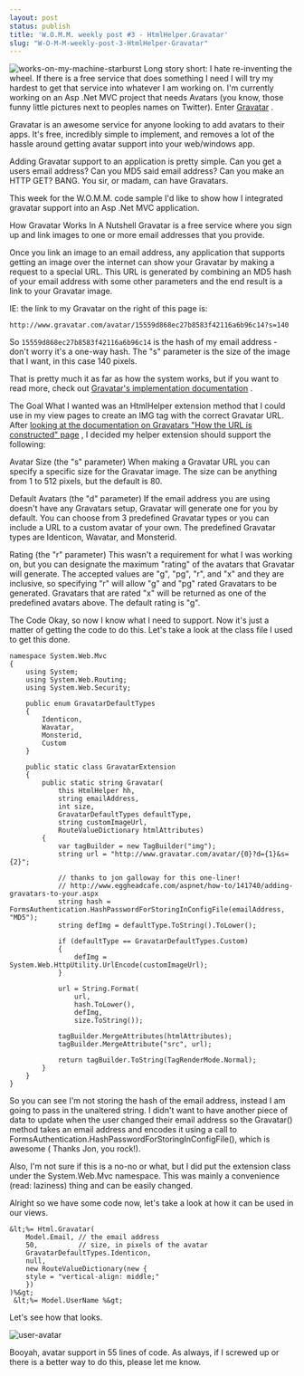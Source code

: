 ```yaml
---
layout: post
status: publish
title: 'W.O.M.M. weekly post #3 - HtmlHelper.Gravatar'
slug: "W-O-M-M-weekly-post-3-HtmlHelper-Gravatar"
---
```

![works-on-my-machine-starburst][1] Long story short: I hate re-inventing the wheel. If there is a free service that does something I need I will try my hardest to get that service into whatever I am working on. I'm currently working on an Asp .Net MVC project that needs Avatars (you know, those funny little pictures next to peoples names on Twitter). Enter [Gravatar][2] .

Gravatar is an awesome service for anyone looking to add avatars to their apps. It's free, incredibly simple to implement, and removes a lot of the hassle around getting avatar support into your web/windows app.

Adding Gravatar support to an application is pretty simple. Can you get a users email address? Can you MD5 said email address? Can you make an HTTP GET? BANG. You sir, or madam, can have Gravatars.

This week for the W.O.M.M. code sample I'd like to show how I integrated gravatar support into an Asp .Net MVC application.

How Gravatar Works In A Nutshell
Gravatar is a free service where you sign up and link images to one or more email addresses that you provide.

Once you link an image to an email address, any application that supports getting an image over the internet can show your Gravatar by making a request to a special URL. This URL is generated by combining an MD5 hash of your email address with some other parameters and the end result is a link to your Gravatar image.

IE: the link to my Gravatar on the right of this page is:

`http://www.gravatar.com/avatar/15559d868ec27b8583f42116a6b96c14?s=140`

So `15559d868ec27b8583f42116a6b96c14` is the hash of my email address - don't worry it's a one-way hash. The "s" parameter is the size of the image that I want, in this case 140 pixels.

That is pretty much it as far as how the system works, but if you want to read more, check out [Gravatar's implementation documentation][3] .

The Goal
What I wanted was an HtmlHelper extension method that I could use in my view pages to create an IMG tag with the correct Gravatar URL. After [looking at the documentation on Gravatars "How the URL is constructed" page][4] , I decided my helper extension should support the following:

Avatar Size (the "s" parameter)
When making a Gravatar URL you can specify a specific size for the Gravatar image. The size can be anything from 1 to 512 pixels, but the default is 80.

Default Avatars (the "d" parameter)
If the email address you are using doesn't have any Gravatars setup, Gravatar will generate one for you by default. You can choose from 3 predefined Gravatar types or you can include a URL to a custom avatar of your own. The predefined Gravatar types are Identicon, Wavatar, and Monsterid.

Rating (the "r" parameter)
This wasn't a requirement for what I was working on, but you can designate the maximum "rating" of the avatars that Gravatar will generate. The accepted values are "g", "pg", "r", and "x" and they are inclusive, so specifying "r" will allow "g" and "pg" rated Gravatars to be generated. Gravatars that are rated "x" will be returned as one of the predefined avatars above. The default rating is "g".

The Code
Okay, so now I know what I need to support. Now it's just a matter of getting the code to do this. Let's take a look at the class file I used to get this done.

    
    namespace System.Web.Mvc
    {
        using System;
        using System.Web.Routing;
        using System.Web.Security;
    
        public enum GravatarDefaultTypes
        {
            Identicon,
            Wavatar,
            Monsterid,
            Custom
        }
    
        public static class GravatarExtension
        {
            public static string Gravatar(
                this HtmlHelper hh,
                string emailAddress,
                int size,
                GravatarDefaultTypes defaultType,
                string customImageUrl,
                RouteValueDictionary htmlAttributes)
            {
                var tagBuilder = new TagBuilder("img");
                string url = "http://www.gravatar.com/avatar/{0}?d={1}&s={2}";
    
                // thanks to jon galloway for this one-liner!
                // http://www.eggheadcafe.com/aspnet/how-to/141740/adding-gravatars-to-your.aspx
                string hash = FormsAuthentication.HashPasswordForStoringInConfigFile(emailAddress, "MD5");
                string defImg = defaultType.ToString().ToLower();
    
                if (defaultType == GravatarDefaultTypes.Custom)
                {
                    defImg = System.Web.HttpUtility.UrlEncode(customImageUrl);
                }
    
                url = String.Format(
                    url,
                    hash.ToLower(),
                    defImg,
                    size.ToString());
    
                tagBuilder.MergeAttributes(htmlAttributes);
                tagBuilder.MergeAttribute("src", url);
    
                return tagBuilder.ToString(TagRenderMode.Normal);
            }
        }
    }
    


So you can see I'm not storing the hash of the email address, instead I am going to pass in the unaltered string. I didn't want to have another piece of data to update when the user changed their email address so the Gravatar() method takes an email address and encodes it using a call to FormsAuthentication.HashPasswordForStoringInConfigFile(), which is awesome ( Thanks Jon, you rock!).

Also, I'm not sure if this is a no-no or what, but I did put the extension class under the System.Web.Mvc namespace. This was mainly a convenience (read: laziness) thing and can be easily changed.

Alright so we have some code now, let's take a look at how it can be used in our views.

    
    &lt;%= Html.Gravatar(
        Model.Email, // the email address
        50,          // size, in pixels of the avatar
        GravatarDefaultTypes.Identicon,
        null,
        new RouteValueDictionary(new {
        style = "vertical-align: middle;"
        })
    )%&gt; 
     &lt;%= Model.UserName %&gt; 


Let's see how that looks.

![user-avatar][5] 

Booyah, avatar support in 55 lines of code. As always, if I screwed up or there is a better way to do this, please let me know.

  [1]: http://wpup.codeimpossible.com/2009/06/works-on-my-machine-starburst.jpg
  [2]: http://www.gravatar.com
  [3]: http://en.gravatar.com/site/implement
  [4]: http://en.gravatar.com/site/implement/url
  [5]: http://wpup.codeimpossible.com/2009/04/user-avatar.png
